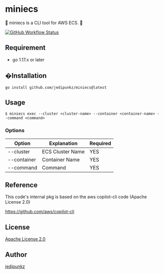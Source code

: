 # miniecs

🥝 miniecs is a CLI tool for AWS ECS. 🥝

[![GitHub Workflow Status](https://img.shields.io/github/workflow/status/jedipunkz/miniecs/Go-CI?style=flat-square)](https://github.com/jedipunkz/miniecs/actions?query=workflow%3AGo-CI)


## Requirement

- go 1.17.x or later

## �Installation

```shell
go install github.com/jedipunkz/miniecs@latest
```

## Usage

```shell
$ miniecs exec --cluster <cluster-name> --container <container-name> --command <command>
```

### Options

| Option      | Explanation      | Required |
|-------------|------------------|----------|
| --cluster   | ECS Cluster Name | YES      |
| --container | Container Name   | YES      |
| --command   | Command          | YES      |

## Reference

This code's internal pkg is based on the aws copilot-cli code (Apache License 2.0)

https://github.com/aws/copilot-cli

## License

[Apache License 2.0](https://github.com/jedipunkz/awscreds/blob/main/LICENSE)

## Author

[jedipunkz](https://twitter.com/jedipunkz)
